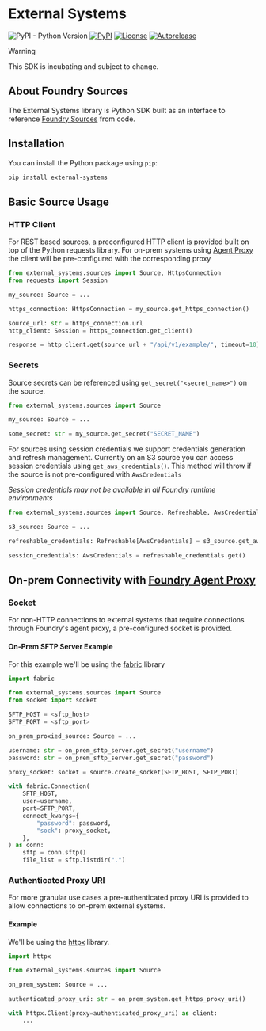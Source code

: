 # External Systems

![PyPI - Python Version](https://img.shields.io/pypi/pyversions/external-systems)
[![PyPI](https://img.shields.io/pypi/v/external-systems)](https://pypi.org/project/external-systems/)
[![License](https://img.shields.io/badge/License-Apache%202.0-lightgrey.svg)](https://opensource.org/licenses/Apache-2.0)
<a href="https://autorelease.general.dmz.palantir.tech/palantir/external-systems"><img src="https://img.shields.io/badge/Perform%20an-Autorelease-success.svg" alt="Autorelease"></a>

> [!WARNING]
> This SDK is incubating and subject to change.

## About Foundry Sources

The External Systems library is Python SDK built as an interface to reference [Foundry Sources](https://www.palantir.com/docs/foundry/data-connection/set-up-source) from code.

## Installation

You can install the Python package using `pip`:

```sh
pip install external-systems
```

## Basic Source Usage

### HTTP Client

For REST based sources, a preconfigured HTTP client is provided built on top of the Python requests library. For on-prem systems using [Agent Proxy](https://www.palantir.com/docs/foundry/data-connection/agent-proxy-runtime) the client will be pre-configured with the corresponding proxy

```python
from external_systems.sources import Source, HttpsConnection
from requests import Session

my_source: Source = ...

https_connection: HttpsConnection = my_source.get_https_connection()

source_url: str = https_connection.url
http_client: Session = https_connection.get_client()

response = http_client.get(source_url + "/api/v1/example/", timeout=10)
```

### Secrets

Source secrets can be referenced using `get_secret("<secret_name>")` on the source.

```python
from external_systems.sources import Source

my_source: Source = ...

some_secret: str = my_source.get_secret("SECRET_NAME")
```

For sources using session credentials we support credentials generation and refresh management. Currently on an S3 source you can access session credentials using `get_aws_credentials()`. This method will throw if the source is not pre-configured with `AwsCredentials`

_Session credentials may not be available in all Foundry runtime environments_

```python
from external_systems.sources import Source, Refreshable, AwsCredentials

s3_source: Source = ...

refreshable_credentials: Refreshable[AwsCredentials] = s3_source.get_aws_credentials()

session_credentials: AwsCredentials = refreshable_credentials.get()
```

## On-prem Connectivity with [Foundry Agent Proxy](https://www.palantir.com/docs/foundry/data-connection/agent-proxy-runtime)

### Socket

For non-HTTP connections to external systems that require connections through Foundry's agent proxy, a pre-configured socket is provided.

#### On-Prem SFTP Server Example

For this example we'll be using the [fabric](https://docs.fabfile.org/en/latest/) library

```python
import fabric

from external_systems.sources import Source
from socket import socket

SFTP_HOST = <sftp_host>
SFTP_PORT = <sftp_port>

on_prem_proxied_source: Source = ...

username: str = on_prem_sftp_server.get_secret("username")
password: str = on_prem_sftp_server.get_secret("password")

proxy_socket: socket = source.create_socket(SFTP_HOST, SFTP_PORT)

with fabric.Connection(
    SFTP_HOST,
    user=username,
    port=SFTP_PORT,
    connect_kwargs={
        "password": password,
        "sock": proxy_socket,
    },
) as conn:
    sftp = conn.sftp()
    file_list = sftp.listdir(".")
```

### Authenticated Proxy URI

For more granular use cases a pre-authenticated proxy URI is provided to allow connections to on-prem external systems.

#### Example

We'll be using the [httpx](https://www.python-httpx.org/) library.

```python
import httpx

from external_systems.sources import Source

on_prem_system: Source = ...

authenticated_proxy_uri: str = on_prem_system.get_https_proxy_uri()

with httpx.Client(proxy=authenticated_proxy_uri) as client:
    ...
```

